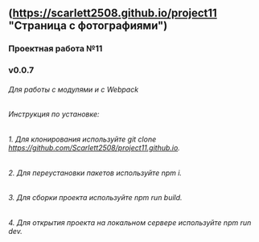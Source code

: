 
## (https://scarlett2508.github.io/project11 "Страница с фотографиями")
### Проектная работа №11
### v0.0.7
###### Для работы с модулями и с Webpack
###### Инструкция по установке: 
###### 1. Для клонирования используйте git clone https://github.com/Scarlett2508/project11.github.io.
###### 2. Для переустановки пакетов используйте npm i.
###### 3. Для сборки проекта используйте npm run build. 
###### 4. Для открытия проекта на локальном сервере используйте npm run dev.

